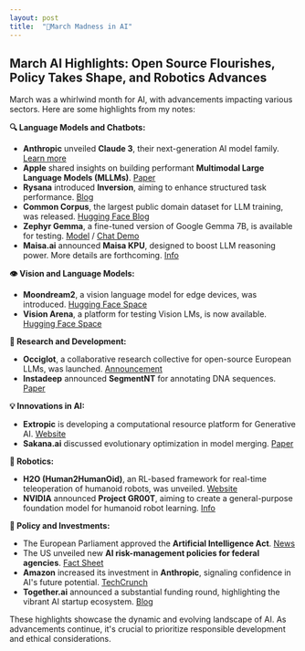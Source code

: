 ```yaml
---
layout: post
title:  "🚀March Madness in AI"
---
```

## March AI Highlights: Open Source Flourishes, Policy Takes Shape, and Robotics Advances

March was a whirlwind month for AI, with advancements impacting various sectors. Here are some highlights from my notes:

**🔍 Language Models and Chatbots:**

* **Anthropic** unveiled **Claude 3**, their next-generation AI model family. [Learn more](https://www.anthropic.com/news/claude-3-family)
* **Apple** shared insights on building performant **Multimodal Large Language Models (MLLMs)**. [Paper](https://arxiv.org/abs/2403.09611)
* **Rysana** introduced **Inversion**, aiming to enhance structured task performance. [Blog](https://rysana.com/inversion)
* **Common Corpus**, the largest public domain dataset for LLM training, was released. [Hugging Face Blog](https://huggingface.co/blog/Pclanglais/common-corpus)
* **Zephyr Gemma**, a fine-tuned version of Google Gemma 7B, is available for testing. [Model](https://huggingface.co/HuggingFaceH4/zephyr-7b-gemma-v0.1) / [Chat Demo](https://huggingface.co/spaces/HuggingFaceH4/zephyr-7b-gemma-chat)
* **Maisa.ai** announced **Maisa KPU**, designed to boost LLM reasoning power. More details are forthcoming. [Info](https://maisa.ai/blog/kpu)

**👁️ Vision and Language Models:**

* **Moondream2**, a vision language model for edge devices, was introduced. [Hugging Face Space](https://huggingface.co/spaces/vikhyatk/moondream2)
* **Vision Arena**, a platform for testing Vision LMs, is now available. [Hugging Face Space](https://huggingface.co/spaces/WildVision/vision-arena)

**🔬 Research and Development:**

* **Occiglot**, a collaborative research collective for open-source European LLMs, was launched. [Announcement](https://occiglot.github.io/occiglot/posts/occiglot-announcement/)
* **Instadeep** announced **SegmentNT** for annotating DNA sequences. [Paper](https://www.instadeep.com/wp-content/uploads/2024/03/SegmentNT-annotating-the-genome-at-single-nucleotide-resolution-with-DNA-foundation-models.pdf)

**💡 Innovations in AI:**

* **Extropic** is developing a computational resource platform for Generative AI. [Website](https://www.extropic.ai/future)
* **Sakana.ai** discussed evolutionary optimization in model merging. [Paper](https://arxiv.org/abs/2403.13187)

**🤖 Robotics:**

* **H2O (Human2HumanOid)**, an RL-based framework for real-time teleoperation of humanoid robots, was unveiled. [Website](https://human2humanoid.com/)
* **NVIDIA** announced **Project GR00T**, aiming to create a general-purpose foundation model for humanoid robot learning. [Info](https://developer.nvidia.com/project-gr00t)

**📢 Policy and Investments:**

* The European Parliament approved the **Artificial Intelligence Act**. [News](https://www.europarl.europa.eu/news/en/press-room/20240308IPR19015/artificial-intelligence-act-meps-adopt-landmark-law)
* The US unveiled new **AI risk-management policies for federal agencies**. [Fact Sheet](https://www.whitehouse.gov/briefing-room/statements-releases/2024/03/28/fact-sheet-vice-president-harris-announces-omb-policy-to-advance-governance-innovation-and-risk-management-in-federal-agencies-use-of-artificial-intelligence/)
* **Amazon** increased its investment in **Anthropic**, signaling confidence in AI's future potential. [TechCrunch](https://techcrunch.com/2024/03/27/amazon-doubles-down-on-anthropic-completing-its-planned-4b-investment/)
* **Together.ai** announced a substantial funding round, highlighting the vibrant AI startup ecosystem. [Blog](https://www.together.ai/blog/series-a2)

These highlights showcase the dynamic and evolving landscape of AI. As advancements continue, it's crucial to prioritize responsible development and ethical considerations. 
